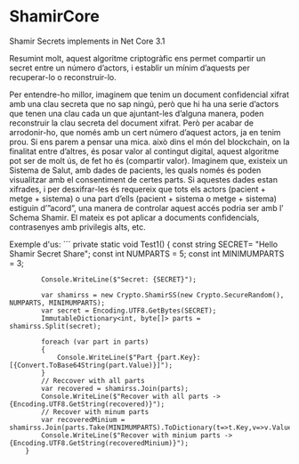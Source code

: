 # ShamirCore
Shamir Secrets implements in Net Core 3.1

Resumint molt, aquest algoritme criptogràfic ens permet compartir un secret entre un número d’actors, i establir un mínim d’aquests per recuperar-lo o reconstruir-lo.

Per entendre-ho millor, imaginem que tenim un document confidencial xifrat amb una clau secreta que no sap ningú, però que hi ha una serie d’actors que tenen una clau cada un que ajuntant-les d’alguna manera, poden reconstruir la clau secreta del document xifrat. Però per acabar de arrodonir-ho, que només amb un cert número d’aquest actors, ja en tenim prou. 
Si ens parem a pensar una mica. això dins el món del blockchain, on la finalitat entre d’altres, és posar valor al contingut digital, aquest algoritme pot ser de molt ús, de fet ho és (compartir valor).
Imaginem que, existeix un Sistema de Salut, amb dades de pacients, les quals només és poden visualitzar amb el consentiment de certes parts. Si aquestes dades estan xifrades, i per desxifrar-les és requereix que tots els actors (pacient + metge + sistema) o una part d’ells (pacient + sistema o metge + sistema) estiguin d’”acord”, una manera de controlar aquest accés podria ser amb l’ Schema Shamir. El mateix es pot aplicar a documents confidencials, contrasenyes amb privilegis alts, etc.

Exemple d'us:
´´´
        private static void Test1()
        {
            const string SECRET= "Hello Shamir Secret Share";
            const int NUMPARTS = 5;
            const int MINIMUMPARTS = 3;

            Console.WriteLine($"Secret: {SECRET}");

            var shamirss = new Crypto.ShamirSS(new Crypto.SecureRandom(), NUMPARTS, MINIMUMPARTS);
            var secret = Encoding.UTF8.GetBytes(SECRET);
            ImmutableDictionary<int, byte[]> parts = shamirss.Split(secret);

            foreach (var part in parts)
            {
                Console.WriteLine($"Part {part.Key}: [{Convert.ToBase64String(part.Value)}]");
            }
            // Reccover with all parts
            var recovered = shamirss.Join(parts);
            Console.WriteLine($"Recover with all parts -> {Encoding.UTF8.GetString(recovered)}");
            // Recover with minum parts 
            var recoveredMinium = shamirss.Join(parts.Take(MINIMUMPARTS).ToDictionary(t=>t.Key,v=>v.Value));
            Console.WriteLine($"Recover with minium parts -> {Encoding.UTF8.GetString(recoveredMinium)}");
        }
```

